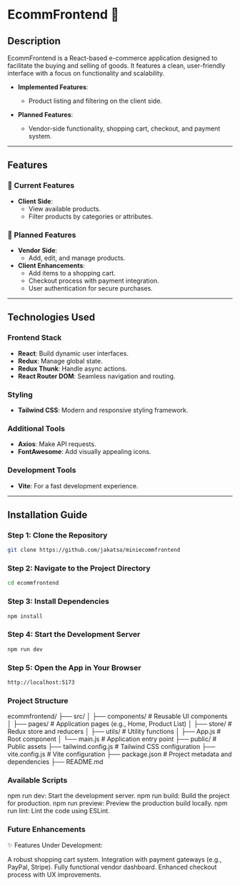 # **EcommFrontend** 🛒

## **Description**

EcommFrontend is a React-based e-commerce application designed to facilitate the buying and selling of goods. It features a clean, user-friendly interface with a focus on functionality and scalability.

- **Implemented Features**:

  - Product listing and filtering on the client side.

- **Planned Features**:
  - Vendor-side functionality, shopping cart, checkout, and payment system.

---

## **Features**

### 🌟 Current Features

- **Client Side**:
  - View available products.
  - Filter products by categories or attributes.

### 🚀 Planned Features

- **Vendor Side**:
  - Add, edit, and manage products.
- **Client Enhancements**:
  - Add items to a shopping cart.
  - Checkout process with payment integration.
  - User authentication for secure purchases.

---

## **Technologies Used**

### **Frontend Stack**

- **React**: Build dynamic user interfaces.
- **Redux**: Manage global state.
- **Redux Thunk**: Handle async actions.
- **React Router DOM**: Seamless navigation and routing.

### **Styling**

- **Tailwind CSS**: Modern and responsive styling framework.

### **Additional Tools**

- **Axios**: Make API requests.
- **FontAwesome**: Add visually appealing icons.

### **Development Tools**

- **Vite**: For a fast development experience.

---

## **Installation Guide**

### Step 1: Clone the Repository

```bash
git clone https://github.com/jakatsa/miniecommfrontend
```

### Step 2: Navigate to the Project Directory

```bash
cd ecommfrontend
```

### Step 3: Install Dependencies

```bash
npm install
```

### Step 4: Start the Development Server

```bash
npm run dev

```

### Step 5: Open the App in Your Browser

```bash
http://localhost:5173


```

### Project Structure

ecommfrontend/
├── src/
│ ├── components/ # Reusable UI components
│ ├── pages/ # Application pages (e.g., Home, Product List)
│ ├── store/ # Redux store and reducers
│ ├── utils/ # Utility functions
│ ├── App.js # Root component
│ └── main.js # Application entry point
├── public/ # Public assets
├── tailwind.config.js # Tailwind CSS configuration
├── vite.config.js # Vite configuration
├── package.json # Project metadata and dependencies
├── README.md

### Available Scripts

npm run dev: Start the development server.
npm run build: Build the project for production.
npm run preview: Preview the production build locally.
npm run lint: Lint the code using ESLint.

### Future Enhancements
✨ Features Under Development:

A robust shopping cart system.
Integration with payment gateways (e.g., PayPal, Stripe).
Fully functional vendor dashboard.
Enhanced checkout process with UX improvements.
